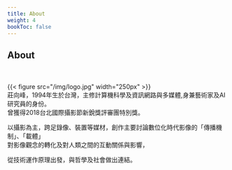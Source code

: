 ```yaml
---
title: About
weight: 4
bookToc: false
---
```

## **About**
&NewLine;  
&NewLine;  
{{< figure src="/img/logo.jpg" width="250px" >}}  
莊向峰，1994年生於台灣，主修計算機科學及資訊網路與多媒體,身兼藝術家及AI研究員的身份。  
曾獲得2018台北國際攝影節新銳獎評審團特別獎。  
  
  
以攝影為主，跨足錄像、裝置等媒材，創作主要討論數位化時代影像的「傳播機制」、「載體」  
對影像觀念的轉化及對人類之間的互動關係與影響， 
  
從技術運作原理出發，與哲學及社會做出連結。